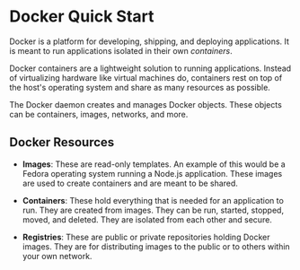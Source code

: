 # Docker Quick Start

Docker is a platform for developing, shipping, and deploying applications. It is meant to run applications isolated in their own *containers*.

Docker containers are a lightweight solution to running applications. Instead of virtualizing hardware like virtual machines do, containers rest on top of the host's operating system and share as many resources as possible.

The Docker daemon creates and manages Docker objects. These objects can be containers, images, networks, and more.

## Docker Resources

*   **Images**: These are read-only templates. An example of this would be a Fedora operating system running a Node.js application. These images are used to create containers and are meant to be shared.

*   **Containers**: These hold everything that is needed for an application to run. They are created from images. They can be run, started, stopped, moved, and deleted. They are isolated from each other and secure.

*   **Registries**: These are public or private repositories holding Docker images. They are for distributing images to the public or to others within your own network.
